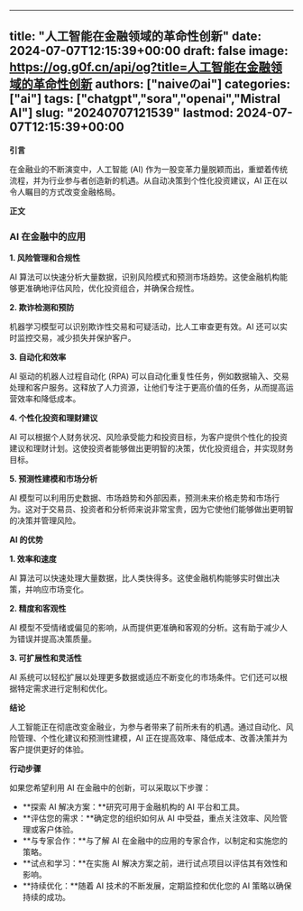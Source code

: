 
---
title: "人工智能在金融领域的革命性创新"
date: 2024-07-07T12:15:39+00:00
draft: false
image: https://og.g0f.cn/api/og?title=人工智能在金融领域的革命性创新
authors: ["naiveのai"]
categories: ["ai"]
tags: ["chatgpt","sora","openai","Mistral AI"]
slug: "20240707121539"
lastmod: 2024-07-07T12:15:39+00:00
---
**引言**

在金融业的不断演变中，人工智能 (AI) 作为一股变革力量脱颖而出，重塑着传统流程，并为行业参与者创造新的机遇。从自动决策到个性化投资建议，AI 正在以令人瞩目的方式改变金融格局。

**正文**

### AI 在金融中的应用

**1. 风险管理和合规性**

AI 算法可以快速分析大量数据，识别风险模式和预测市场趋势。这使金融机构能够更准确地评估风险，优化投资组合，并确保合规性。

**2. 欺诈检测和预防**

机器学习模型可以识别欺诈性交易和可疑活动，比人工审查更有效。AI 还可以实时监控交易，减少损失并保护客户。

**3. 自动化和效率**

AI 驱动的机器人过程自动化 (RPA) 可以自动化重复性任务，例如数据输入、交易处理和客户服务。这释放了人力资源，让他们专注于更高价值的任务，从而提高运营效率和降低成本。

**4. 个性化投资和理财建议**

AI 可以根据个人财务状况、风险承受能力和投资目标，为客户提供个性化的投资建议和理财计划。这使投资者能够做出更明智的决策，优化投资组合，并实现财务目标。

**5. 预测性建模和市场分析**

AI 模型可以利用历史数据、市场趋势和外部因素，预测未来价格走势和市场行为。这对于交易员、投资者和分析师来说非常宝贵，因为它使他们能够做出更明智的决策并管理风险。

**AI 的优势**

**1. 效率和速度**

AI 算法可以快速处理大量数据，比人类快得多。这使金融机构能够实时做出决策，并响应市场变化。

**2. 精度和客观性**

AI 模型不受情绪或偏见的影响，从而提供更准确和客观的分析。这有助于减少人为错误并提高决策质量。

**3. 可扩展性和灵活性**

AI 系统可以轻松扩展以处理更多数据或适应不断变化的市场条件。它们还可以根据特定需求进行定制和优化。

**结论**

人工智能正在彻底改变金融业，为参与者带来了前所未有的机遇。通过自动化、风险管理、个性化建议和预测性建模，AI 正在提高效率、降低成本、改善决策并为客户提供更好的体验。

**行动步骤**

如果您希望利用 AI 在金融中的创新，可以采取以下步骤：

* **探索 AI 解决方案：**研究可用于金融机构的 AI 平台和工具。
* **评估您的需求：**确定您的组织如何从 AI 中受益，重点关注效率、风险管理或客户体验。
* **与专家合作：**与了解 AI 在金融中的应用的专家合作，以制定和实施您的策略。
* **试点和学习：**在实施 AI 解决方案之前，进行试点项目以评估其有效性和影响。
* **持续优化：**随着 AI 技术的不断发展，定期监控和优化您的 AI 策略以确保持续的成功。